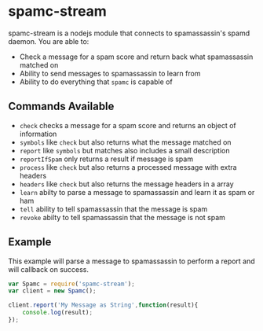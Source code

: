 # spamc-stream

spamc-stream is a nodejs module that connects to spamassassin's spamd daemon. You are able to:

  - Check a message for a spam score and return back what spamassassin matched on
  - Ability to send messages to spamassassin to learn from
  - Ability to do everything that `spamc` is capable of

## Commands Available

  - `check` checks a message for a spam score and returns an object of information
  - `symbols` like `check` but also returns what the message matched on
  - `report` like `symbols` but matches also includes a small description
  - `reportIfSpam` only returns a result if message is spam
  - `process` like `check` but also returns a processed message with extra headers
  - `headers` like `check` but also returns the message headers in a array
  - `learn` abilty to parse a message to spamassassin and learn it as spam or ham
  - `tell` ability to tell spamassassin that the message is spam
  - `revoke` abilty to tell spamassassin that the message is not spam


## Example

This example will parse a message to spamassassin to perform a report and will callback on success.

```javascript
var Spamc = require('spamc-stream');
var client = new Spamc();

client.report('My Message as String',function(result){
    console.log(result);
});
```